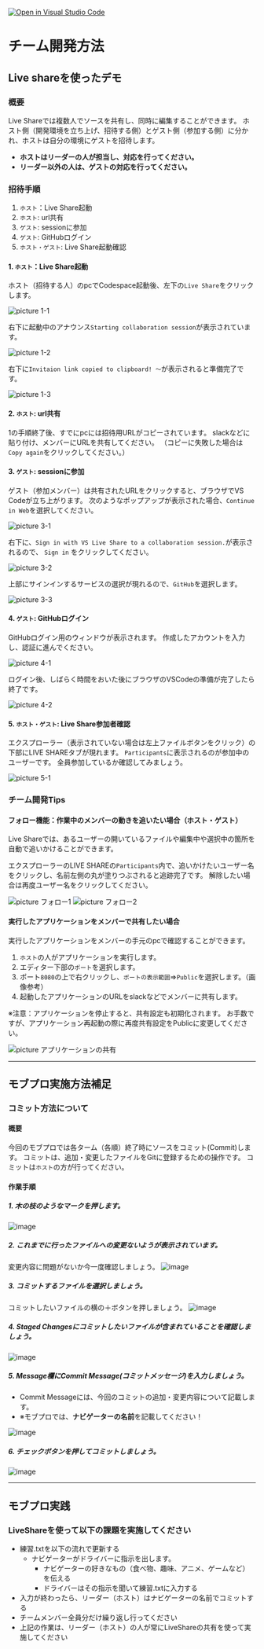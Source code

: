 [![Open in Visual Studio Code](https://classroom.github.com/assets/open-in-vscode-718a45dd9cf7e7f842a935f5ebbe5719a5e09af4491e668f4dbf3b35d5cca122.svg)](https://classroom.github.com/online_ide?assignment_repo_id=13040163&assignment_repo_type=AssignmentRepo)
# チーム開発方法

## Live shareを使ったデモ

### 概要

Live Shareでは複数人でソースを共有し、同時に編集することができます。
ホスト側（開発環境を立ち上げ、招待する側）とゲスト側（参加する側）に分かれ、ホストは自分の環境にゲストを招待します。<br>
<b>
* ホストはリーダーの人が担当し、対応を行ってください。<br>
* リーダー以外の人は、ゲストの対応を行ってください。<br>
</b>

### 招待手順

1. `ホスト`：Live Share起動
2. `ホスト`: url共有
3. `ゲスト`: sessionに参加
4. `ゲスト`: GitHubログイン
5. `ホスト・ゲスト`: Live Share起動確認

#### 1. `ホスト`：Live Share起動

ホスト（招待する人）のpcでCodespace起動後、左下の`Live Share`をクリックします。

![picture 1-1](images/978b5782dc3a54f26a77960dc46d94a5e4c33be6ec52103d8d24294e2d01aba5.png)

右下に起動中のアナウンス`Starting collaboration session`が表示されています。

![picture 1-2](images/9af0fda35ebc0d52b5310f9b4e9dd2bd9ac3db14f201f0be469a83dcb8b15745.png)

右下に`Invitaion link copied to clipboard! ～`が表示されると準備完了です。

![picture 1-3](images/541e29d48939b74244db95a631ec76e71eebc0e3b03cfab141259c352be3f24f.png)

#### 2. `ホスト`: url共有

1の手順終了後、すでにpcには招待用URLがコピーされています。
slackなどに貼り付け、メンバーにURLを共有してください。
（コピーに失敗した場合は`Copy again`をクリックしてください。）

#### 3. `ゲスト`: sessionに参加

ゲスト（参加メンバー）は共有されたURLをクリックすると、ブラウザでVS Codeが立ち上がります。
次のようなポップアップが表示された場合、`Continue in Web`を選択してください。

![picture 3-1](images/04975f0efd81ce65c00b54f91a83b9b75c62401852f179a3c0d01068a266cac2.png)

右下に、`Sign in with VS Live Share to a collaboration session.`が表示されるので、
`Sign in` をクリックしてください。

![picture 3-2](images/67b1bdeefe68837b51e495d09b93c64a58e70d4e10f0b0d725e724e81a8302a0.png)

上部にサインインするサービスの選択が現れるので、`GitHub`を選択します。

![picture 3-3](images/bb7fc15090b25090fe6191e68ceea6c75978487d8c100fda3f74ac4be9306549.png)

#### 4. `ゲスト`: GitHubログイン

GitHubログイン用のウィンドウが表示されます。
作成したアカウントを入力し、認証に進んでください。

![picture 4-1](images/8a00062fee8c4c3b22c30ca42d04d7b0e56901c40b2a0f52f95ec06766db367c.png)

ログイン後、しばらく時間をおいた後にブラウザのVSCodeの準備が完了したら終了です。

![picture 4-2](images/e050109304ea6fbbd19ebfb1d8086f59c7439f1930abfff00afd86802ba02886.png)

#### 5. `ホスト・ゲスト`: Live Share参加者確認

エクスプローラー（表示されていない場合は左上ファイルボタンをクリック）の下部にLIVE SHAREタブが現れます。
`Participants`に表示されるのが参加中のユーザーです。
全員参加しているか確認してみましょう。

![picture 5-1](images/2896962ee18e877f716526162c3da7fc8ae86625c9b3d2be9177e1cd7faa2cec.png)

### チーム開発Tips

#### フォロー機能：作業中のメンバーの動きを追いたい場合（ホスト・ゲスト）

Live Shareでは、あるユーザーの開いているファイルや編集中や選択中の箇所を自動で追いかけることができます。

エクスプローラーのLIVE SHAREの`Participants`内で、追いかけたいユーザー名をクリックし、名前左側の丸が塗りつぶされると追跡完了です。
解除したい場合は再度ユーザー名をクリックしてください。

![picture フォロー1](images/71afc2b587fbb47d06a95c273d9daefdd735f8ef693901ef7f7fee799de617ce.png) ![picture フォロー2](images/569817063033aa06f47b53521ea0ca35c83d898784ca78f71a05eb35af199074.png)



#### 実行したアプリケーションをメンバーで共有したい場合

実行したアプリケーションをメンバーの手元のpcで確認することができます。

1. `ホスト`の人がアプリケーションを実行します。
2. エディター下部の`ポート`を選択します。
3. ポート`8080`の上で右クリックし、`ポートの表示範囲`⇒`Public`を選択します。（画像参考）
4. 起動したアプリケーションのURLをslackなどでメンバーに共有します。

※注意：アプリケーションを停止すると、共有設定も初期化されます。
お手数ですが、アプリケーション再起動の際に再度共有設定をPublicに変更してください。

![picture アプリケーションの共有](images/5bd362d090b8c9daa96ee8d323c856319500f797dc2653db21d624da0d545f44.png)

---

## モブプロ実施方法補足

### コミット方法について

#### 概要

今回のモブプロでは各ターム（各順）終了時にソースをコミット(Commit)します。
コミットは、追加・変更したファイルをGitに登録するための操作です。
コミットは`ホスト`の方が行ってください。

#### 作業手順

##### 1. 木の枝のようなマークを押します。

![image](https://user-images.githubusercontent.com/32722128/149911899-77da4cf0-cf8e-4b74-af63-1592156f4e9c.png)

##### 2. これまでに行ったファイルへの変更ないようが表示されています。

変更内容に問題がないか今一度確認しましょう。
![image](https://user-images.githubusercontent.com/32722128/149912420-00d3f65f-d50c-4b78-a0d6-1dfae21389f1.png)

##### 3. コミットするファイルを選択しましょう。

コミットしたいファイルの横の＋ボタンを押しましょう。
![image](https://user-images.githubusercontent.com/32722128/149912930-bd2d559c-0456-41d0-82bc-aa32376ad3c4.png)

##### 4. Staged Changesにコミットしたいファイルが含まれていることを確認しましょう。

![image](https://user-images.githubusercontent.com/32722128/149913113-2b2f3b32-ea97-41f6-b805-60dd5b05d2dc.png)

##### 5. Message欄にCommit Message(コミットメッセージ)を入力しましょう。

* Commit Messageには、今回のコミットの追加・変更内容について記載します。
* ※モブプロでは、**ナビゲーターの名前**を記載してください！

![image](https://user-images.githubusercontent.com/32722128/149915153-848dd391-5a21-4581-a2f8-a1f635f97386.png)

##### 6. チェックボタンを押してコミットしましょう。

![image](https://user-images.githubusercontent.com/32722128/149915586-633c9a2f-06e4-4815-89f3-3008bfe4cfdc.png)


---

## モブプロ実践
### LiveShareを使って以下の課題を実施してください
* 練習.txtを以下の流れで更新する
  * ナビゲーターがドライバーに指示を出します。
    * ナビゲーターの好きなもの（食べ物、趣味、アニメ、ゲームなど）を伝える
    * ドライバーはその指示を聞いて練習.txtに入力する
* 入力が終わったら、リーダー（ホスト）はナビゲーターの名前でコミットする
* チームメンバー全員分だけ繰り返し行ってください
* 上記の作業は、リーダー（ホスト）の人が常にLiveShareの共有を使って実施してください
